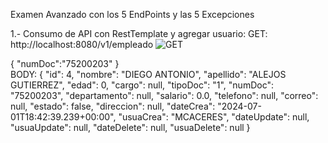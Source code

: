 Examen Avanzado con los 5 EndPoints y las 5 Excepciones

1.- Consumo de API con RestTemplate y agregar usuario:
GET: http://localhost:8080/v1/empleado
![GET](https://github.com/milanncy/Examen04/assets/174217470/42c6e01f-6e30-4055-936f-6f360ef72ad9)

{
    "numDoc":"75200203"
}
<br>
BODY:
{
    "id": 4,
    "nombre": "DIEGO ANTONIO",
    "apellido": "ALEJOS GUTIERREZ",
    "edad": 0,
    "cargo": null,
    "tipoDoc": "1",
    "numDoc": "75200203",
    "departamento": null,
    "salario": 0.0,
    "telefono": null,
    "correo": null,
    "estado": false,
    "direccion": null,
    "dateCrea": "2024-07-01T18:42:39.239+00:00",
    "usuaCrea": "MCACERES",
    "dateUpdate": null,
    "usuaUpdate": null,
    "dateDelete": null,
    "usuaDelete": null
}
